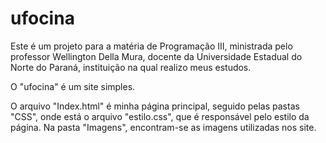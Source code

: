 # ufocina

Este é um projeto para a matéria de Programação III, ministrada pelo professor Wellington Della Mura, docente da Universidade Estadual do
Norte do Paraná, instituição na qual realizo meus estudos.

O "ufocina" é um site simples.

O arquivo "Index.html" é minha página principal, seguido pelas pastas "CSS", onde está o arquivo "estilo.css", que
é responsável pelo estilo da página. Na pasta "Imagens", encontram-se as imagens utilizadas nos site. 
